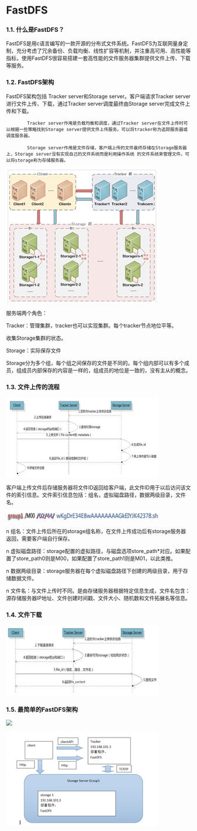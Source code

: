 # FastDFS

### 1.1. 什么是FastDFS？

FastDFS是用c语言编写的一款开源的分布式文件系统。FastDFS为互联网量身定制，充分考虑了冗余备份、负载均衡、线性扩容等机制，并注重高可用、高性能等指标，使用FastDFS很容易搭建一套高性能的文件服务器集群提供文件上传、下载等服务。

### 1.2. FastDFS架构

FastDFS架构包括 Tracker server和Storage server。客户端请求Tracker server进行文件上传、下载，通过Tracker server调度最终由Storage server完成文件上传和下载。

            Tracker server作用是负载均衡和调度，通过Tracker server在文件上传时可以根据一些策略找到Storage server提供文件上传服务。可以将tracker称为追踪服务器或调度服务器。

            Storage server作用是文件存储，客户端上传的文件最终存储在Storage服务器上，Storage server没有实现自己的文件系统而是利用操作系统 的文件系统来管理文件。可以将storage称为存储服务器。

![](../../.gitbook/assets/image%20%2871%29.png)

服务端两个角色：

Tracker：管理集群，tracker也可以实现集群。每个tracker节点地位平等。

收集Storage集群的状态。

Storage：实际保存文件

Storage分为多个组，每个组之间保存的文件是不同的。每个组内部可以有多个成员，组成员内部保存的内容是一样的，组成员的地位是一致的，没有主从的概念。

### 1.3. 文件上传的流程

![](../../.gitbook/assets/image%20%28184%29.png)

客户端上传文件后存储服务器将文件ID返回给客户端，此文件ID用于以后访问该文件的索引信息。文件索引信息包括：组名，虚拟磁盘路径，数据两级目录，文件名。

![](../../.gitbook/assets/image%20%28129%29.png)

n  组名：文件上传后所在的storage组名称，在文件上传成功后有storage服务器返回，需要客户端自行保存。

n  虚拟磁盘路径：storage配置的虚拟路径，与磁盘选项store\_path\*对应。如果配置了store\_path0则是M00，如果配置了store\_path1则是M01，以此类推。

n  数据两级目录：storage服务器在每个虚拟磁盘路径下创建的两级目录，用于存储数据文件。

n  文件名：与文件上传时不同。是由存储服务器根据特定信息生成，文件名包含：源存储服务器IP地址、文件创建时间戳、文件大小、随机数和文件拓展名等信息。

### 1.4. 文件下载

![](../../.gitbook/assets/image%20%2855%29.png)

### 1.5. 最简单的FastDFS架构

![](file:////Users/wupan/Library/Group%20Containers/UBF8T346G9.Office/TemporaryItems/msohtmlclip/clip_image005.png)

![](../../.gitbook/assets/image%20%281%29.png)

